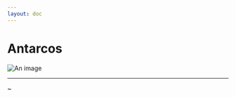 ```yaml
---
layout: doc
---
```

# Antarcos
![An image](http://q1.qlogo.cn/g?b=qq&nk=3544532804&s=160)
_________________
~
